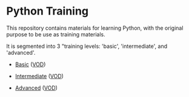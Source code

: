 # Python Training

This repository contains materials for learning Python, with the original purpose to be use as training materials.

It is segmented into 3 "training levels: 'basic', 'intermediate', and 'advanced'.

- [Basic](/basic/README.md) ([VOD](https://intel-my.sharepoint.com/personal/graham_drakeley_intel_com/_layouts/15/stream.aspx?id=%2Fpersonal%2Fgraham_drakeley_intel_com%2FDocuments%2FRecordings%2FPython%20Training%20Session%201%20-%20Basic%20Python-20240716_141338-Meeting%20Recording%2Emp4&referrer=StreamWebApp%2EWeb&referrerScenario=AddressBarCopied%2Eview%2Efb1c369e-79f7-4b75-814e-dcd89dbbc2ba))

- [Intermediate](/intermediate/README.md) ([VOD](https://intel-my.sharepoint.com/personal/graham_drakeley_intel_com/_layouts/15/stream.aspx?id=%2Fpersonal%2Fgraham_drakeley_intel_com%2FDocuments%2FRecordings%2FPython%20Training%20Session%202%20-%20Intermediate%20Python-20240724_121243-Meeting%20Recording%2Emp4&referrer=StreamWebApp%2EWeb&referrerScenario=AddressBarCopied%2Eview%2Ebe2a4184-2d18-43a7-9c06-bd603c04884d))

- [Advanced](/advanced/README.md) ([VOD](https://intel-my.sharepoint.com/personal/graham_drakeley_intel_com/_layouts/15/stream.aspx?id=%2Fpersonal%2Fgraham_drakeley_intel_com%2FDocuments%2FRecordings%2FPython%20Training%20Session%203%20-%20Advanced%20Training-20240930_151510-Meeting%20Recording%2Emp4&referrer=StreamWebApp%2EWeb&referrerScenario=AddressBarCopied%2Eview%2E49aa872a-31db-4b9c-9d2a-50c0b672d451))
